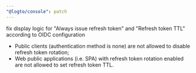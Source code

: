 ```yaml
---
"@logto/console": patch
---
```


fix display logic for "Always issue refresh token" and "Refresh token TTL" according to OIDC configuration

- Public clients (authentication method is none) are not allowed to disable refresh token rotation;
- Web public applications (i.e. SPA) with refresh token rotation enabled are not allowed to set refresh token TTL.

